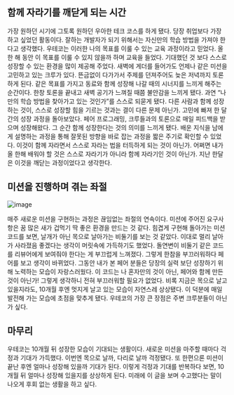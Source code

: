 ## 함께 자라기를 깨닫게 되는 시간

가장 원하던 시기에 그토록 원하던 우아한 테크 코스를 하게 됐다. 당장 취업보다 가장 하고 싶었던 활동이다. 잘하는 개발자가 되기 위해서는 자신만의 학습 방법을 가져야 한다고 생각했다. 우테코는 이러한 나의 목표를
이룰 수 있는 교육 과정이라고 믿었다. 올 한 해 동안 이 목표를 이룰 수 있지 않을까 하며 교육을 들었다. 기대했던 것 보다 스스로 성장할 수 있는 환경을 많이 제공해 주었다. 새벽에 게더를 들어가도 언제나 같은
미션을 고민하고 있는 크루가 있다. 뜬금없이 다가가서 주제를 던져주어도 늦은 저녁까지 토론하게 된다. 같은 목표를 가지고 동료와 함께 성장해 나갈 때의 시너지를 느끼게 해주는 순간이다. 한창 토론을 끝내고 새벽
공기가 느껴질 때쯤 불안감을 느끼게 됐다. 과연 “나만의 학습 방법을 찾아가고 있는 것인가”를 스스로 되묻게 됐다. 다른 사람과 함께 성장하는 것이, 스스로 성장할 힘을 기르는 것과는 결이 다른 문제 아닌가. 고민에
빠져 한 달간의 성장 과정을 돌아보았다. 페어 프로그래밍, 크루들과의 토론으로 매일 피드백을 받으며 성장해왔다. 그 순간 함께 성장한다는 것의 의미를 느끼게 됐다. 배운 지식을 남에게 설명하는 과정을 통해 잘못된
방향을 바로 잡는 과정을 짧은 주기로 확인할 수 있었다. 이것이 함께 자라면서 스스로 자라는 법을 터득하게 되는 것이 아닌가. 어쩌면 내가 올 한해 배워야 할 것은 스스로 자라기가 아니라 함께 자라기인 것이 아닌가.
지난 한달은 이것을 깨닫는 과정이었다고 생각한다.

## 미션을 진행하며 겪는 좌절

![image](https://user-images.githubusercontent.com/48307960/160390939-279ef21b-d1c6-45f1-bdec-9fdeaf0bf5a8.png)

매주 새로운 미션을 구현하는 과정은 끊임없는 좌절의 연속이다. 미션에 주어진 요구사항은 꿈 많은 새가 겁먹기 딱 좋은 환경을 만드는 것 같다. 힘겹게 구현해 돌아가는 미션 코드를 보면, 날개가 아닌 목으로 날아가는
비둘기를 보는 것 같았다. 이대로 멀리 날아가 사라졌음 좋겠다는 생각이 머릿속에 가득하기도 했었다. 돌연변이 비둘기 같은 코드를 리뷰어에게 보여줘야 한다는 게 부끄럽게 느껴졌다. 그렇게 한참을 부끄러워하다 페어를
보고 생각이 바뀌었다. 그동안 내가 본 페어 분들은 당장의 실력 보단 성장하기 위해 노력하는 모습이 자랑스러웠다. 이 코드는 나 혼자만의 것이 아닌, 페어와 함께 만든 것이 아닌가! 그렇게 생각하니 전혀 부끄러워할
필요가 없었다. 비록 지금은 목으로 날고 있을지라도, 10개월 후엔 멋지게 날고 있는 모습이 자연스레 상상됐다. 이 덕분에 매일 발전해 가는 모습에 초점을 맞추게 됐다. 우테코의 가장 큰 장점은 주변 크루분들이
아닌가 싶다.

## 마무리

우테코는 10개월 뒤 성장한 모습이 기대되는 생활이다. 새로운 미션을 마주할 때마다 걱정과 기대가 가득했다. 이번엔 목으로 날까, 다리로 날까 걱정됐다. 또 한편으론 미션이 끝난 후엔 얼마나 성장해 있을까 기대가
된다. 이렇게 걱정과 기대를 반복하다 보면, 10개월 뒤 얼마나 성장해 있을지를 상상하게 된다. 미래에 이 글을 보며 수고했다는 말이 나오게 후회 없는 생활을 하고 싶다.